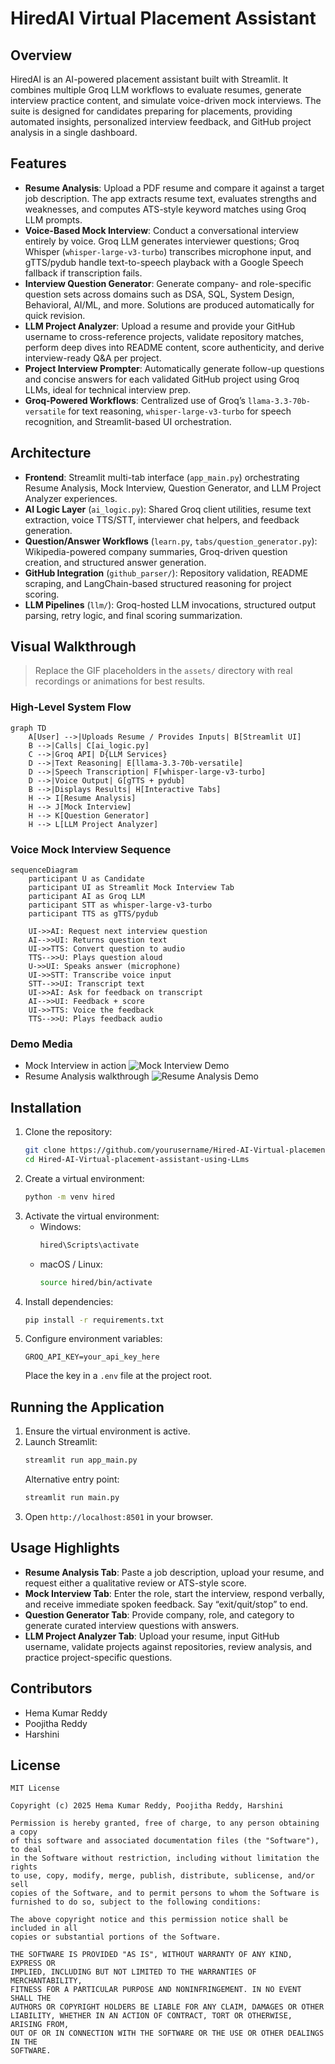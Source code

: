 # HiredAI Virtual Placement Assistant

## Overview
HiredAI is an AI-powered placement assistant built with Streamlit. It combines multiple Groq LLM workflows to evaluate resumes, generate interview practice content, and simulate voice-driven mock interviews. The suite is designed for candidates preparing for placements, providing automated insights, personalized interview feedback, and GitHub project analysis in a single dashboard.

## Features
- **Resume Analysis**: Upload a PDF resume and compare it against a target job description. The app extracts resume text, evaluates strengths and weaknesses, and computes ATS-style keyword matches using Groq LLM prompts.
- **Voice-Based Mock Interview**: Conduct a conversational interview entirely by voice. Groq LLM generates interviewer questions; Groq Whisper (`whisper-large-v3-turbo`) transcribes microphone input, and gTTS/pydub handle text-to-speech playback with a Google Speech fallback if transcription fails.
- **Interview Question Generator**: Generate company- and role-specific question sets across domains such as DSA, SQL, System Design, Behavioral, AI/ML, and more. Solutions are produced automatically for quick revision.
- **LLM Project Analyzer**: Upload a resume and provide your GitHub username to cross-reference projects, validate repository matches, perform deep dives into README content, score authenticity, and derive interview-ready Q&A per project.
- **Project Interview Prompter**: Automatically generate follow-up questions and concise answers for each validated GitHub project using Groq LLMs, ideal for technical interview prep.
- **Groq-Powered Workflows**: Centralized use of Groq’s `llama-3.3-70b-versatile` for text reasoning, `whisper-large-v3-turbo` for speech recognition, and Streamlit-based UI orchestration.

## Architecture
- **Frontend**: Streamlit multi-tab interface (`app_main.py`) orchestrating Resume Analysis, Mock Interview, Question Generator, and LLM Project Analyzer experiences.
- **AI Logic Layer** (`ai_logic.py`): Shared Groq client utilities, resume text extraction, voice TTS/STT, interviewer chat helpers, and feedback generation.
- **Question/Answer Workflows** (`learn.py`, `tabs/question_generator.py`): Wikipedia-powered company summaries, Groq-driven question creation, and structured answer generation.
- **GitHub Integration** (`github_parser/`): Repository validation, README scraping, and LangChain-based structured reasoning for project scoring.
- **LLM Pipelines** (`llm/`): Groq-hosted LLM invocations, structured output parsing, retry logic, and final scoring summarization.

## Visual Walkthrough
> Replace the GIF placeholders in the `assets/` directory with real recordings or animations for best results.

### High-Level System Flow
```mermaid
graph TD
    A[User] -->|Uploads Resume / Provides Inputs| B[Streamlit UI]
    B -->|Calls| C[ai_logic.py]
    C -->|Groq API| D{LLM Services}
    D -->|Text Reasoning| E[llama-3.3-70b-versatile]
    D -->|Speech Transcription| F[whisper-large-v3-turbo]
    D -->|Voice Output| G[gTTS + pydub]
    B -->|Displays Results| H[Interactive Tabs]
    H --> I[Resume Analysis]
    H --> J[Mock Interview]
    H --> K[Question Generator]
    H --> L[LLM Project Analyzer]
```

### Voice Mock Interview Sequence
```mermaid
sequenceDiagram
    participant U as Candidate
    participant UI as Streamlit Mock Interview Tab
    participant AI as Groq LLM
    participant STT as whisper-large-v3-turbo
    participant TTS as gTTS/pydub

    UI->>AI: Request next interview question
    AI-->>UI: Returns question text
    UI->>TTS: Convert question to audio
    TTS-->>U: Plays question aloud
    U->>UI: Speaks answer (microphone)
    UI->>STT: Transcribe voice input
    STT-->>UI: Transcript text
    UI->>AI: Ask for feedback on transcript
    AI-->>UI: Feedback + score
    UI->>TTS: Voice the feedback
    TTS-->>U: Plays feedback audio
```

### Demo Media
- Mock Interview in action
  ![Mock Interview Demo](assets/mock_interview_demo.gif)
- Resume Analysis walkthrough
  ![Resume Analysis Demo](assets/resume_analysis_demo.gif)

## Installation
1. Clone the repository:
   ```sh
   git clone https://github.com/yourusername/Hired-AI-Virtual-placement-assistant-using-LLms.git
   cd Hired-AI-Virtual-placement-assistant-using-LLms
   ```
2. Create a virtual environment:
   ```sh
   python -m venv hired
   ```
3. Activate the virtual environment:
   - Windows:
     ```sh
     hired\Scripts\activate
     ```
   - macOS / Linux:
     ```sh
     source hired/bin/activate
     ```
4. Install dependencies:
   ```sh
   pip install -r requirements.txt
   ```
5. Configure environment variables:
   ```
   GROQ_API_KEY=your_api_key_here
   ```
   Place the key in a `.env` file at the project root.

## Running the Application
1. Ensure the virtual environment is active.
2. Launch Streamlit:
   ```sh
   streamlit run app_main.py
   ```
   Alternative entry point:
   ```sh
   streamlit run main.py
   ```
3. Open `http://localhost:8501` in your browser.

## Usage Highlights
- **Resume Analysis Tab**: Paste a job description, upload your resume, and request either a qualitative review or ATS-style score.
- **Mock Interview Tab**: Enter the role, start the interview, respond verbally, and receive immediate spoken feedback. Say “exit/quit/stop” to end.
- **Question Generator Tab**: Provide company, role, and category to generate curated interview questions with answers.
- **LLM Project Analyzer Tab**: Upload your resume, input GitHub username, validate projects against repositories, review analysis, and practice project-specific questions.

## Contributors
- Hema Kumar Reddy
- Poojitha Reddy
- Harshini

## License
```
MIT License

Copyright (c) 2025 Hema Kumar Reddy, Poojitha Reddy, Harshini

Permission is hereby granted, free of charge, to any person obtaining a copy
of this software and associated documentation files (the "Software"), to deal
in the Software without restriction, including without limitation the rights
to use, copy, modify, merge, publish, distribute, sublicense, and/or sell
copies of the Software, and to permit persons to whom the Software is
furnished to do so, subject to the following conditions:

The above copyright notice and this permission notice shall be included in all
copies or substantial portions of the Software.

THE SOFTWARE IS PROVIDED "AS IS", WITHOUT WARRANTY OF ANY KIND, EXPRESS OR
IMPLIED, INCLUDING BUT NOT LIMITED TO THE WARRANTIES OF MERCHANTABILITY,
FITNESS FOR A PARTICULAR PURPOSE AND NONINFRINGEMENT. IN NO EVENT SHALL THE
AUTHORS OR COPYRIGHT HOLDERS BE LIABLE FOR ANY CLAIM, DAMAGES OR OTHER
LIABILITY, WHETHER IN AN ACTION OF CONTRACT, TORT OR OTHERWISE, ARISING FROM,
OUT OF OR IN CONNECTION WITH THE SOFTWARE OR THE USE OR OTHER DEALINGS IN THE
SOFTWARE.
```
